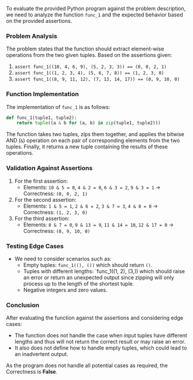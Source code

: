 To evaluate the provided Python program against the problem description, we need to analyze the function `func_1` and the expected behavior based on the provided assertions.

### Problem Analysis
The problem states that the function should extract element-wise operations from the two given tuples. Based on the assertions given:
1. `assert func_1((10, 4, 6, 9), (5, 2, 3, 3)) == (0, 0, 2, 1)`
2. `assert func_1((1, 2, 3, 4), (5, 6, 7, 8)) == (1, 2, 3, 0)`
3. `assert func_1((8, 9, 11, 12), (7, 13, 14, 17)) == (0, 9, 10, 0)`

### Function Implementation
The implementation of `func_1` is as follows:
```python
def func_1(tuple1, tuple2):
    return tuple((a & b for (a, b) in zip(tuple1, tuple2)))
```
The function takes two tuples, zips them together, and applies the bitwise AND (`&`) operation on each pair of corresponding elements from the two tuples. Finally, it returns a new tuple containing the results of these operations.

### Validation Against Assertions
1. For the first assertion:
   - Elements: `10 & 5 = 0`, `4 & 2 = 0`, `6 & 3 = 2`, `9 & 3 = 1` -> Correctness: `(0, 0, 2, 1)`
2. For the second assertion:
   - Elements: `1 & 5 = 1`, `2 & 6 = 2`, `3 & 7 = 3`, `4 & 8 = 0` -> Correctness: `(1, 2, 3, 0)`
3. For the third assertion:
   - Elements: `8 & 7 = 0`, `9 & 13 = 9`, `11 & 14 = 10`, `12 & 17 = 0` -> Correctness: `(0, 9, 10, 0)`

### Testing Edge Cases
- We need to consider scenarios such as:
  - Empty tuples: `func_1((), ())` which should return `()`.
  - Tuples with different lengths: `func_1((1, 2), (3,)) which should raise an error or return an unexpected output since zipping will only process up to the length of the shortest tuple.
  - Negative integers and zero values.

### Conclusion
After evaluating the function against the assertions and considering edge cases:

- The function does not handle the case when input tuples have different lengths and thus will not return the correct result or may raise an error.
- It also does not define how to handle empty tuples, which could lead to an inadvertent output.

As the program does not handle all potential cases as required, the Correctness is **False**.